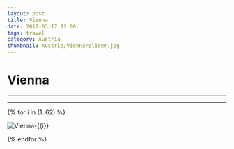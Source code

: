 ```yaml
---
layout: post
title: Vienna
date: 2017-03-17 12:00
tags: travel
category: Austria
thumbnail: Austria/Vienna/slider.jpg
---
```


# Vienna

---



---

{% for i in (1..62) %}

![Vienna-{{i}}](/assets/img/travel/Austria/Vienna/Vienna-{{i}}.jpg)

{% endfor %}